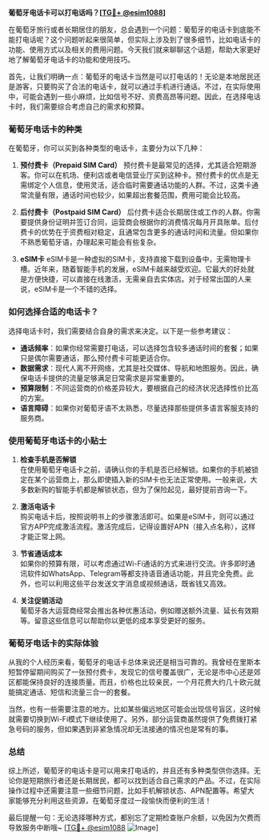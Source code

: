 **葡萄牙电话卡可以打电话吗？[[TG💪+ @esim1088](https://t.me/s/esim1088)]**

在葡萄牙旅行或者长期居住的朋友，总会遇到一个问题：葡萄牙的电话卡到底能不能打电话呢？这个问题听起来很简单，但实际上涉及到了很多细节，比如电话卡的功能、使用方式以及相关的费用问题。今天我们就来聊聊这个话题，帮助大家更好地了解葡萄牙电话卡的功能和使用技巧。

首先，让我们明确一点：葡萄牙的电话卡当然是可以打电话的！无论是本地居民还是游客，只要购买了合法的电话卡，就可以通过手机进行通话。不过，在实际使用中，可能会遇到一些小麻烦，比如信号不好、资费高昂等问题。因此，在选择电话卡时，我们需要综合考虑自己的需求和预算。

### **葡萄牙电话卡的种类**

在葡萄牙，你可以买到各种类型的电话卡，主要分为以下几种：

1. **预付费卡（Prepaid SIM Card）**
   预付费卡是最常见的选择，尤其适合短期游客。你可以在机场、便利店或者电信营业厅买到这种卡。预付费卡的优点是无需绑定个人信息，使用灵活，适合临时需要通话功能的人群。不过，这类卡通常流量有限，通话时间也较少，如果超出套餐范围，费用可能会比较高。

2. **后付费卡（Postpaid SIM Card）**
   后付费卡适合长期居住或工作的人群。你需要提供身份证明并签订合同，运营商会根据你的消费情况每月开具账单。后付费卡的优势在于资费相对稳定，且通常包含更多的通话时间和流量。但如果你不熟悉葡萄牙语，办理起来可能会有些复杂。

3. **eSIM卡**
   eSIM卡是一种虚拟的SIM卡，支持直接下载到设备中，无需物理卡槽。近年来，随着智能手机的发展，eSIM卡越来越受欢迎。它最大的好处就是方便快捷，可以直接在线激活，无需亲自去实体店。对于经常出国的人来说，eSIM卡是一个不错的选择。

### **如何选择合适的电话卡？**

选择电话卡时，我们需要结合自身的需求来决定。以下是一些参考建议：

- **通话频率**：如果你经常需要打电话，可以选择包含较多通话时间的套餐；如果只是偶尔需要通话，那么预付费卡可能更适合你。
- **数据需求**：现代人离不开网络，尤其是社交媒体、导航和地图服务。因此，确保电话卡提供的流量足够满足日常需求是非常重要的。
- **预算限制**：不同运营商的价格差异较大，要根据自己的经济状况选择性价比高的方案。
- **语言障碍**：如果你对葡萄牙语不太熟悉，尽量选择那些提供多语言客服支持的服务商。

### **使用葡萄牙电话卡的小贴士**

1. **检查手机是否解锁**  
   在使用葡萄牙电话卡之前，请确认你的手机是否已经解锁。如果你的手机被锁定在某个运营商上，那么即使插入新的SIM卡也无法正常使用。一般来说，大多数新购的智能手机都是解锁状态，但为了保险起见，最好提前咨询一下。

2. **激活电话卡**  
   购买电话卡后，按照说明书上的步骤激活即可。如果是eSIM卡，则可以通过官方APP完成激活流程。激活完成后，记得设置好APN（接入点名称），这样才能正常上网。

3. **节省通话成本**  
   如果你的预算有限，可以考虑通过Wi-Fi通话的方式来进行交流。许多即时通讯软件如WhatsApp、Telegram等都支持语音通话功能，并且完全免费。此外，也可以利用这些平台发送文字消息或视频通话，既省钱又高效。

4. **关注促销活动**  
   葡萄牙各大运营商经常会推出各种优惠活动，例如赠送额外流量、延长有效期等。留意这些信息可以帮助你以更低的成本享受更好的服务。

### **葡萄牙电话卡的实际体验**

从我的个人经历来看，葡萄牙的电话卡总体来说还是相当可靠的。我曾经在里斯本短暂停留期间购买了一张预付费卡，发现它的信号覆盖很广，无论是市中心还是郊区都能保持良好的连接质量。而且，价格也比较亲民，一个月花费大约几十欧元就能搞定通话、短信和流量三合一的套餐。

当然，也有一些需要注意的地方。比如某些偏远地区可能会出现信号盲区，这时候就需要切换到Wi-Fi模式下继续使用了。另外，部分运营商虽然提供了免费拨打紧急号码的服务，但如果遇到非紧急情况却无法接通的情况也是常有的事。

### **总结**

综上所述，葡萄牙的电话卡是可以用来打电话的，并且还有多种类型供你选择。无论你是短期旅行者还是长期居民，都可以找到适合自己需求的产品。不过，在实际操作过程中还需要注意一些细节问题，比如手机解锁状态、APN配置等。希望大家能够充分利用这些资源，在葡萄牙度过一段愉快而便利的生活！

最后提醒一句：无论选择哪种方式，都别忘了定期检查账户余额，以免因为欠费而导致服务中断哦~ [[TG💪+ @esim1088](https://t.me/s/esim1088) ![Image](https://i.postimg.cc/4NQfJmqS/Snipaste-2025-05-13-00-14-12.png)]